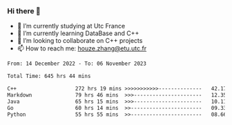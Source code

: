 ### Hi there 👋
- 🔭 I’m currently studying at Utc France
- 🌱 I’m currently learning DataBase and C++
- 👯 I’m looking to collaborate on C++ projects
- 📫 How to reach me: houze.zhang@etu.utc.fr

<!--START_SECTION:waka-->

```txt
From: 14 December 2022 - To: 06 November 2023

Total Time: 645 hrs 44 mins

C++                   272 hrs 19 mins >>>>>>>>>>>--------------   42.17 %
Markdown              79 hrs 46 mins  >>>----------------------   12.35 %
Java                  65 hrs 15 mins  >>>----------------------   10.11 %
Go                    60 hrs 14 mins  >>-----------------------   09.33 %
Python                55 hrs 55 mins  >>-----------------------   08.66 %
```

<!--END_SECTION:waka-->
